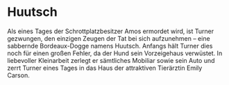 # Huutsch

Als eines Tages der Schrottplatzbesitzer Amos ermordet wird, ist Turner gezwungen, den einzigen Zeugen der Tat bei sich aufzunehmen – eine sabbernde Bordeaux-Dogge namens Huutsch. Anfangs hält Turner dies noch für einen großen Fehler, da der Hund sein Vorzeigehaus verwüstet. In liebevoller Kleinarbeit zerlegt er sämtliches Mobiliar sowie sein Auto und zerrt Turner eines Tages in das Haus der attraktiven Tierärztin Emily Carson.